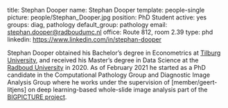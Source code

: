 title: Stephan Dooper
name: Stephan Dooper
template: people-single
picture: people/Stephan_Dooper.jpg
position: PhD Student
active: yes
groups: diag, pathology
default_group: pathology
email: stephan.dooper@radboudumc.nl
office: Route 812, room 2.39
type: phd
linkedin: https://www.linkedin.com/in/stephan-dooper

Stephan Dooper obtained his Bachelor’s degree in Econometrics at [Tilburg University](https://www.tilburguniversity.edu/nl/onderwijs/bacheloropleidingen/econometrie-en-operationele-research), and received his Master’s degree in Data Science at the [Radboud University](https://www.ru.nl/english/education/masters/data-science/) in 2020. As of February 2021 he started as a PhD candidate in the Computational Pathology Group and Diagnostic Image Analysis Group where he works under the supervision of [member/geert-litjens] on  deep learning-based whole-slide image analysis part of the [BIGPICTURE project](https://www.computationalpathologygroup.eu/news/start-bigpicture/).
